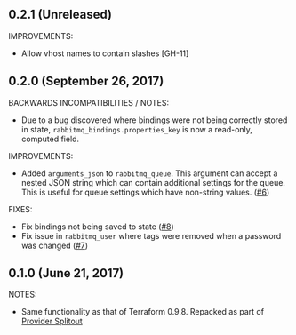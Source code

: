 ## 0.2.1 (Unreleased)

IMPROVEMENTS:

* Allow vhost names to contain slashes [GH-11]

## 0.2.0 (September 26, 2017)

BACKWARDS INCOMPATIBILITIES / NOTES:

* Due to a bug discovered where bindings were not being correctly stored in state, `rabbitmq_bindings.properties_key` is now a read-only, computed field.

IMPROVEMENTS:

* Added `arguments_json` to `rabbitmq_queue`. This argument can accept a nested JSON string which can contain additional settings for the queue. This is useful for queue settings which have non-string values. ([#6](https://github.com/terraform-providers/terraform-provider-rabbitmq/issues/6))

FIXES:

* Fix bindings not being saved to state ([#8](https://github.com/terraform-providers/terraform-provider-rabbitmq/issues/8))
* Fix issue in `rabbitmq_user` where tags were removed when a password was changed ([#7](https://github.com/terraform-providers/terraform-provider-rabbitmq/issues/7))

## 0.1.0 (June 21, 2017)

NOTES:

* Same functionality as that of Terraform 0.9.8. Repacked as part of [Provider Splitout](https://www.hashicorp.com/blog/upcoming-provider-changes-in-terraform-0-10/)
